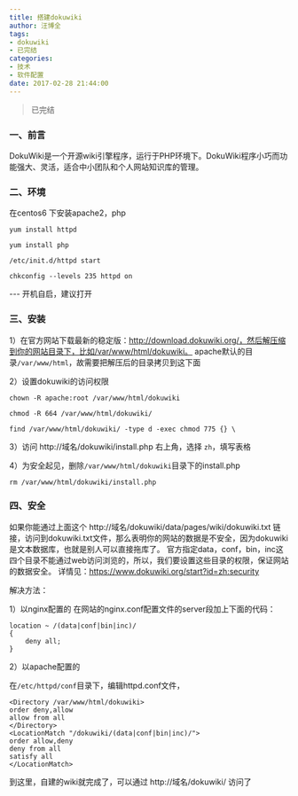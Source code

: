 ```yaml
---
title: 搭建dokuwiki
author: 汪博全
tags:
- dokuwiki
- 已完结
categories:
- 技术
- 软件配置
date: 2017-02-28 21:44:00
---
```


> 已完结

<!-- more -->

### 一、前言
DokuWiki是一个开源wiki引擎程序，运行于PHP环境下。DokuWiki程序小巧而功能强大、灵活，适合中小团队和个人网站知识库的管理。

### 二、环境
在centos6 下安装apache2，php

`yum install httpd`

`yum install php`

`/etc/init.d/httpd start`

`chkconfig --levels 235 httpd on`

--- 开机自启，建议打开
### 三、安装
1）在官方网站下载最新的稳定版：http://download.dokuwiki.org/，然后解压缩到你的网站目录下，比如/var/www/html/dokuwiki。
apache默认的目录`/var/www/html`，故需要把解压后的目录拷贝到这下面

2）设置dokuwiki的访问权限

`chown -R apache:root /var/www/html/dokuwiki`

`chmod -R 664 /var/www/html/dokuwiki/`

`find /var/www/html/dokuwiki/ -type d -exec chmod 775 {} \`

3）访问 http://域名/dokuwiki/install.php 右上角，选择 `zh`，填写表格

4）为安全起见，删除`/var/www/html/dokuwiki`目录下的install.php

`rm /var/www/html/dokuwiki/install.php`

### 四、安全
如果你能通过上面这个 http://域名/dokuwiki/data/pages/wiki/dokuwiki.txt 链接，访问到dokuwiki.txt文件，那么表明你的网站的数据是不安全，因为dokuwiki是文本数据库，也就是别人可以直接拖库了。
官方指定data，conf，bin，inc这四个目录不能通过web访问浏览的，所以，我们要设置这些目录的权限，保证网站的数据安全。
详情见：https://www.dokuwiki.org/start?id=zh:security

解决方法：

1）以nginx配置的
在网站的nginx.conf配置文件的server段加上下面的代码：
```
location ~ /(data|conf|bin|inc)/
{
	deny all;
}
```
2）以apache配置的

在`/etc/httpd/conf`目录下，编辑httpd.conf文件，

```
<Directory /var/www/html/dokuwiki>
order deny,allow
allow from all
</Directory>
<LocationMatch "/dokuwiki/(data|conf|bin|inc)/">
order allow,deny
deny from all
satisfy all
</LocationMatch>
```

到这里，自建的wiki就完成了，可以通过 http://域名/dokuwiki/ 访问了
